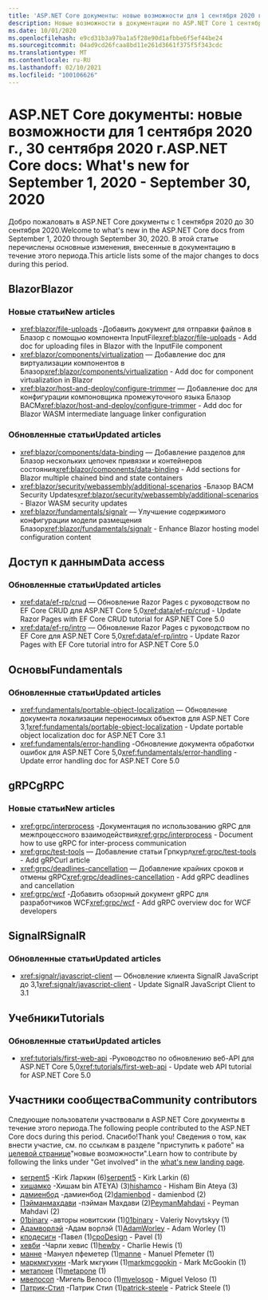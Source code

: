 ```yaml
---
title: 'ASP.NET Core документы: новые возможности для 1 сентября 2020 г., 30 сентября 2020 г.'
description: Новые возможности в документации по ASP.NET Core 1 сентября 2020 г. 30 сентября 2020.
ms.date: 10/01/2020
ms.openlocfilehash: e9cd31b3a97ba1a5f28e90d1afbbe6f5ef44be24
ms.sourcegitcommit: 04ad9cd26fcaa8bd11e261d3661f375f5f343cdc
ms.translationtype: MT
ms.contentlocale: ru-RU
ms.lasthandoff: 02/10/2021
ms.locfileid: "100106626"
---
```

# <a name="aspnet-core-docs-whats-new-for-september-1-2020---september-30-2020"></a><span data-ttu-id="329e5-103">ASP.NET Core документы: новые возможности для 1 сентября 2020 г., 30 сентября 2020 г.</span><span class="sxs-lookup"><span data-stu-id="329e5-103">ASP.NET Core docs: What's new for September 1, 2020 - September 30, 2020</span></span>

<span data-ttu-id="329e5-104">Добро пожаловать в ASP.NET Core документы с 1 сентября 2020 до 30 сентября 2020.</span><span class="sxs-lookup"><span data-stu-id="329e5-104">Welcome to what's new in the ASP.NET Core docs from September 1, 2020 through September 30, 2020.</span></span> <span data-ttu-id="329e5-105">В этой статье перечислены основные изменения, внесенные в документацию в течение этого периода.</span><span class="sxs-lookup"><span data-stu-id="329e5-105">This article lists some of the major changes to docs during this period.</span></span>

## <a name="blazor"></a><span data-ttu-id="329e5-106">Blazor</span><span class="sxs-lookup"><span data-stu-id="329e5-106">Blazor</span></span>

### <a name="new-articles"></a><span data-ttu-id="329e5-107">Новые статьи</span><span class="sxs-lookup"><span data-stu-id="329e5-107">New articles</span></span>

- <span data-ttu-id="329e5-108"><xref:blazor/file-uploads> -Добавить документ для отправки файлов в Блазор с помощью компонента InputFile</span><span class="sxs-lookup"><span data-stu-id="329e5-108"><xref:blazor/file-uploads> - Add doc for uploading files in Blazor with the InputFile component</span></span>
- <span data-ttu-id="329e5-109"><xref:blazor/components/virtualization> — Добавление doc для виртуализации компонентов в Блазор</span><span class="sxs-lookup"><span data-stu-id="329e5-109"><xref:blazor/components/virtualization> - Add doc for component virtualization in Blazor</span></span>
- <span data-ttu-id="329e5-110"><xref:blazor/host-and-deploy/configure-trimmer> — Добавление doc для конфигурации компоновщика промежуточного языка Блазор ВАСМ</span><span class="sxs-lookup"><span data-stu-id="329e5-110"><xref:blazor/host-and-deploy/configure-trimmer> - Add doc for Blazor WASM intermediate language linker configuration</span></span>

### <a name="updated-articles"></a><span data-ttu-id="329e5-111">Обновленные статьи</span><span class="sxs-lookup"><span data-stu-id="329e5-111">Updated articles</span></span>

- <span data-ttu-id="329e5-112"><xref:blazor/components/data-binding> — Добавление разделов для Блазор нескольких цепочек привязки и контейнеров состояния</span><span class="sxs-lookup"><span data-stu-id="329e5-112"><xref:blazor/components/data-binding> - Add sections for Blazor multiple chained bind and state containers</span></span>
- <span data-ttu-id="329e5-113"><xref:blazor/security/webassembly/additional-scenarios> -Блазор ВАСМ Security Updates</span><span class="sxs-lookup"><span data-stu-id="329e5-113"><xref:blazor/security/webassembly/additional-scenarios> - Blazor WASM security updates</span></span>
- <span data-ttu-id="329e5-114"><xref:blazor/fundamentals/signalr> — Улучшение содержимого конфигурации модели размещения Блазор</span><span class="sxs-lookup"><span data-stu-id="329e5-114"><xref:blazor/fundamentals/signalr> - Enhance Blazor hosting model configuration content</span></span>

## <a name="data-access"></a><span data-ttu-id="329e5-115">Доступ к данным</span><span class="sxs-lookup"><span data-stu-id="329e5-115">Data access</span></span>

### <a name="updated-articles"></a><span data-ttu-id="329e5-116">Обновленные статьи</span><span class="sxs-lookup"><span data-stu-id="329e5-116">Updated articles</span></span>

- <span data-ttu-id="329e5-117"><xref:data/ef-rp/crud> — Обновление Razor Pages с руководством по EF Core CRUD для ASP.NET Core 5,0</span><span class="sxs-lookup"><span data-stu-id="329e5-117"><xref:data/ef-rp/crud> - Update Razor Pages with EF Core CRUD tutorial for ASP.NET Core 5.0</span></span>
- <span data-ttu-id="329e5-118"><xref:data/ef-rp/intro> — Обновление Razor Pages с руководством по EF Core для ASP.NET Core 5,0</span><span class="sxs-lookup"><span data-stu-id="329e5-118"><xref:data/ef-rp/intro> - Update Razor Pages with EF Core tutorial intro for ASP.NET Core 5.0</span></span>

## <a name="fundamentals"></a><span data-ttu-id="329e5-119">Основы</span><span class="sxs-lookup"><span data-stu-id="329e5-119">Fundamentals</span></span>

### <a name="updated-articles"></a><span data-ttu-id="329e5-120">Обновленные статьи</span><span class="sxs-lookup"><span data-stu-id="329e5-120">Updated articles</span></span>

- <span data-ttu-id="329e5-121"><xref:fundamentals/portable-object-localization> — Обновление документа локализации переносимых объектов для ASP.NET Core 3,1</span><span class="sxs-lookup"><span data-stu-id="329e5-121"><xref:fundamentals/portable-object-localization> - Update portable object localization doc for ASP.NET Core 3.1</span></span>
- <span data-ttu-id="329e5-122"><xref:fundamentals/error-handling> -Обновление документа обработки ошибок для ASP.NET Core 5,0</span><span class="sxs-lookup"><span data-stu-id="329e5-122"><xref:fundamentals/error-handling> - Update error handling doc for ASP.NET Core 5.0</span></span>

## <a name="grpc"></a><span data-ttu-id="329e5-123">gRPC</span><span class="sxs-lookup"><span data-stu-id="329e5-123">gRPC</span></span>

### <a name="new-articles"></a><span data-ttu-id="329e5-124">Новые статьи</span><span class="sxs-lookup"><span data-stu-id="329e5-124">New articles</span></span>

- <span data-ttu-id="329e5-125"><xref:grpc/interprocess> -Документация по использованию gRPC для межпроцессного взаимодействия</span><span class="sxs-lookup"><span data-stu-id="329e5-125"><xref:grpc/interprocess> - Document how to use gRPC for inter-process communication</span></span>
- <span data-ttu-id="329e5-126"><xref:grpc/test-tools> — Добавление статьи Грпкурл</span><span class="sxs-lookup"><span data-stu-id="329e5-126"><xref:grpc/test-tools> - Add gRPCurl article</span></span>
- <span data-ttu-id="329e5-127"><xref:grpc/deadlines-cancellation> — Добавление крайних сроков и отмены gRPC</span><span class="sxs-lookup"><span data-stu-id="329e5-127"><xref:grpc/deadlines-cancellation> - Add gRPC deadlines and cancellation</span></span>
- <span data-ttu-id="329e5-128"><xref:grpc/wcf> -Добавить обзорный документ gRPC для разработчиков WCF</span><span class="sxs-lookup"><span data-stu-id="329e5-128"><xref:grpc/wcf> - Add gRPC overview doc for WCF developers</span></span>

## <a name="signalr"></a><span data-ttu-id="329e5-129">SignalR</span><span class="sxs-lookup"><span data-stu-id="329e5-129">SignalR</span></span>

### <a name="updated-articles"></a><span data-ttu-id="329e5-130">Обновленные статьи</span><span class="sxs-lookup"><span data-stu-id="329e5-130">Updated articles</span></span>

- <span data-ttu-id="329e5-131"><xref:signalr/javascript-client> — Обновление клиента SignalR JavaScript до 3,1</span><span class="sxs-lookup"><span data-stu-id="329e5-131"><xref:signalr/javascript-client> - Update SignalR JavaScript Client to 3.1</span></span>

## <a name="tutorials"></a><span data-ttu-id="329e5-132">Учебники</span><span class="sxs-lookup"><span data-stu-id="329e5-132">Tutorials</span></span>

### <a name="updated-articles"></a><span data-ttu-id="329e5-133">Обновленные статьи</span><span class="sxs-lookup"><span data-stu-id="329e5-133">Updated articles</span></span>

- <span data-ttu-id="329e5-134"><xref:tutorials/first-web-api> -Руководство по обновлению веб-API для ASP.NET Core 5,0</span><span class="sxs-lookup"><span data-stu-id="329e5-134"><xref:tutorials/first-web-api> - Update web API tutorial for ASP.NET Core 5.0</span></span>

## <a name="community-contributors"></a><span data-ttu-id="329e5-135">Участники сообщества</span><span class="sxs-lookup"><span data-stu-id="329e5-135">Community contributors</span></span>

<span data-ttu-id="329e5-136">Следующие пользователи участвовали в ASP.NET Core документы в течение этого периода.</span><span class="sxs-lookup"><span data-stu-id="329e5-136">The following people contributed to the ASP.NET Core docs during this period.</span></span> <span data-ttu-id="329e5-137">Спасибо!</span><span class="sxs-lookup"><span data-stu-id="329e5-137">Thank you!</span></span> <span data-ttu-id="329e5-138">Сведения о том, как внести участие, см. по ссылкам в разделе "приступить к работе" на [целевой странице](index.yml)"новые возможности".</span><span class="sxs-lookup"><span data-stu-id="329e5-138">Learn how to contribute by following the links under "Get involved" in the [what's new landing page](index.yml).</span></span>

- <span data-ttu-id="329e5-139">[serpent5](https://github.com/serpent5) -Kirk Ларкин (6)</span><span class="sxs-lookup"><span data-stu-id="329e5-139">[serpent5](https://github.com/serpent5) - Kirk Larkin (6)</span></span>
- <span data-ttu-id="329e5-140">[хишамко](https://github.com/hishamco) -Хишам bin ATEYA) (3)</span><span class="sxs-lookup"><span data-stu-id="329e5-140">[hishamco](https://github.com/hishamco) - Hisham Bin Ateya (3)</span></span>
- <span data-ttu-id="329e5-141">[дамиенбод](https://github.com/damienbod) -дамиенбод (2)</span><span class="sxs-lookup"><span data-stu-id="329e5-141">[damienbod](https://github.com/damienbod) - damienbod (2)</span></span>
- <span data-ttu-id="329e5-142">[Пэйманмахдави](https://github.com/PeymanMahdavi) -пэйман Махдави (2)</span><span class="sxs-lookup"><span data-stu-id="329e5-142">[PeymanMahdavi](https://github.com/PeymanMahdavi) - Peyman Mahdavi (2)</span></span>
- <span data-ttu-id="329e5-143">[01binary](https://github.com/01binary) -авторы новитскии (1)</span><span class="sxs-lookup"><span data-stu-id="329e5-143">[01binary](https://github.com/01binary) - Valeriy Novytskyy (1)</span></span>
- <span data-ttu-id="329e5-144">[Адамворлэй](https://github.com/AdamWorley) -Адам ворлэй (1)</span><span class="sxs-lookup"><span data-stu-id="329e5-144">[AdamWorley](https://github.com/AdamWorley) - Adam Worley (1)</span></span>
- <span data-ttu-id="329e5-145">[кподесигн](https://github.com/cpoDesign) -Павел (1)</span><span class="sxs-lookup"><span data-stu-id="329e5-145">[cpoDesign](https://github.com/cpoDesign) - Pavel (1)</span></span>
- <span data-ttu-id="329e5-146">[хевби](https://github.com/hewby) -Чарли хевис (1)</span><span class="sxs-lookup"><span data-stu-id="329e5-146">[hewby](https://github.com/hewby) - Charlie Hewis (1)</span></span>
- <span data-ttu-id="329e5-147">[манне](https://github.com/manne) -Мануел пфеметер (1)</span><span class="sxs-lookup"><span data-stu-id="329e5-147">[manne](https://github.com/manne) - Manuel Pfemeter (1)</span></span>
- <span data-ttu-id="329e5-148">[маркмкгукин](https://github.com/markmcgookin) -Mark мкгукин (1)</span><span class="sxs-lookup"><span data-stu-id="329e5-148">[markmcgookin](https://github.com/markmcgookin) - Mark McGookin (1)</span></span>
- <span data-ttu-id="329e5-149">[метапоне](https://github.com/metapone) (1)</span><span class="sxs-lookup"><span data-stu-id="329e5-149">[metapone](https://github.com/metapone) (1)</span></span>
- <span data-ttu-id="329e5-150">[мвелосоп](https://github.com/mvelosop) -Мигель Велосо (1)</span><span class="sxs-lookup"><span data-stu-id="329e5-150">[mvelosop](https://github.com/mvelosop) - Miguel Veloso (1)</span></span>
- <span data-ttu-id="329e5-151">[Патрик-Стил](https://github.com/patrick-steele) -Патрик Стил (1)</span><span class="sxs-lookup"><span data-stu-id="329e5-151">[patrick-steele](https://github.com/patrick-steele) - Patrick Steele (1)</span></span>
